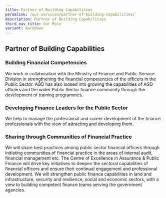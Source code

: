 ```yaml
---
title: Partner of Building Capabilities
permalink: /our-services/partner-of-building-capabilities/
description: Partner of Building Capabilities
third_nav_title: Our Role
variant: markdown
---
```

## Partner of Building Capabilities


### Building Financial Competencies

We work in collaboration with the Ministry of Finance and Public Service Division in strengthening the financial competencies of the officers in the Public Sector. AGD has also looked into growing the capabilities of AGD officers and the wider Public Sector finance community through the development of training programmes.

### Developing Finance Leaders for the Public Sector

We help to manage the professional and career development of the finance professionals with the view of attracting and developing them.

### Sharing through Communities of Financial Practice

We will share best practices among public sector financial officers through initiating communities of financial practice in the areas of internal audit, financial management etc. The Centre of Excellence in Assurance & Public Finance will drive key initiatives to deepen the sectoral capabilities of financial officers and ensure their continual engagement and professional development. We will strengthen public finance capabilities in land and infrastructure, security and resilience, social and economic sectors, with a view to building competent finance teams serving the government agencies.